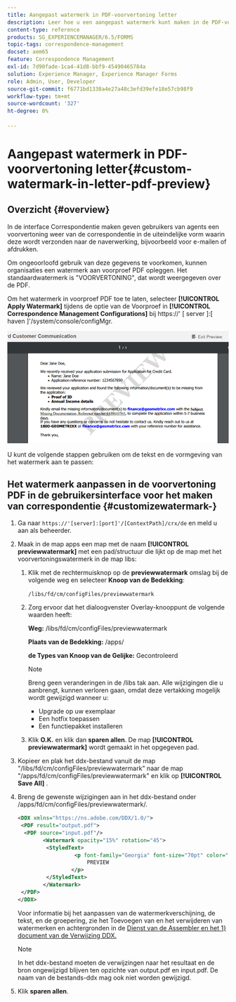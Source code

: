 ```yaml
---
title: Aangepast watermerk in PDF-voorvertoning letter
description: Leer hoe u een aangepast watermerk kunt maken in de PDF-voorvertoning.
content-type: reference
products: SG_EXPERIENCEMANAGER/6.5/FORMS
topic-tags: correspondence-management
docset: aem65
feature: Correspondence Management
exl-id: 7d90fade-1ca4-41d8-bbf9-45490465784a
solution: Experience Manager, Experience Manager Forms
role: Admin, User, Developer
source-git-commit: f6771bd1338a4e27a48c3efd39efe18e57cb98f9
workflow-type: tm+mt
source-wordcount: '327'
ht-degree: 0%

---
```


# Aangepast watermerk in PDF-voorvertoning letter{#custom-watermark-in-letter-pdf-preview}

## Overzicht {#overview}

In de interface Correspondentie maken geven gebruikers van agents een voorvertoning weer van de correspondentie in de uiteindelijke vorm waarin deze wordt verzonden naar de naverwerking, bijvoorbeeld voor e-mailen of afdrukken.

Om ongeoorloofd gebruik van deze gegevens te voorkomen, kunnen organisaties een watermerk aan voorproef PDF opleggen. Het standaardwatermerk is &quot;VOORVERTONING&quot;, dat wordt weergegeven over de PDF.

Om het watermerk in voorproef PDF toe te laten, selecteer **[!UICONTROL Apply Watermark]** tijdens de optie van de Voorproef in **[!UICONTROL Correspondence Management Configurations]** bij https://&#39; [ server ]:[ haven ]&#39;/system/console/configMgr.

![ gebrek-watermerk ](assets/default-watermark.png)

U kunt de volgende stappen gebruiken om de tekst en de vormgeving van het watermerk aan te passen:

## Het watermerk aanpassen in de voorvertoning PDF in de gebruikersinterface voor het maken van correspondentie {#customizewatermark-}

1. Ga naar `https://'[server]:[port]'/[ContextPath]/crx/de` en meld u aan als beheerder.
1. Maak in de map apps een map met de naam **[!UICONTROL previewwatermark]** met een pad/structuur die lijkt op de map met het voorvertoningswatermerk in de map libs:

   1. Klik met de rechtermuisknop op de **previewwatermark** omslag bij de volgende weg en selecteer **Knoop van de Bedekking**:

      `/libs/fd/cm/configFiles/previewwatermark`

   1. Zorg ervoor dat het dialoogvenster Overlay-knooppunt de volgende waarden heeft:

      **Weg:** /libs/fd/cm/configFiles/previewwatermark

      **Plaats van de Bedekking:** /apps/

      **de Types van Knoop van de Gelijke:** Gecontroleerd

      >[!NOTE]
      >
      >Breng geen veranderingen in de /libs tak aan. Alle wijzigingen die u aanbrengt, kunnen verloren gaan, omdat deze vertakking mogelijk wordt gewijzigd wanneer u:
      >
      >    
      >    
      >    * Upgrade op uw exemplaar
      >    * Een hotfix toepassen
      >    * Een functiepakket installeren
      >    
      >

   1. Klik **O.K.** en klik dan **sparen allen**. De map **[!UICONTROL previewwatermark]** wordt gemaakt in het opgegeven pad.

1. Kopieer en plak het ddx-bestand vanuit de map &quot;/libs/fd/cm/configFiles/previewwatermark&quot; naar de map &quot;/apps/fd/cm/configFiles/previewwatermark&quot; en klik op **[!UICONTROL Save All]** .
1. Breng de gewenste wijzigingen aan in het ddx-bestand onder /apps/fd/cm/configFiles/previewwatermark/.

   ```xml
   <DDX xmlns="https://ns.adobe.com/DDX/1.0/">
    <PDF result="output.pdf">
     <PDF source="input.pdf"/>
           <Watermark opacity="15%" rotation="45">
            <StyledText>
                     <p font-family="Georgia" font-size="70pt" color="black" font-weight="bold">
                         PREVIEW
                    </p>
            </StyledText>
           </Watermark>
    </PDF>
   </DDX>
   ```

   Voor informatie bij het aanpassen van de watermerkverschijning, de tekst, en de groepering, zie het Toevoegen van en het verwijderen van watermerken en achtergronden in de [ Dienst van de Assembler en het 1} document van de Verwijzing DDX.](https://help.adobe.com/en_US/livecycle/11.0/ddxRef.pdf)

   >[!NOTE]
   >
   >In het ddx-bestand moeten de verwijzingen naar het resultaat en de bron ongewijzigd blijven ten opzichte van output.pdf en input.pdf. De naam van de bestands-ddx mag ook niet worden gewijzigd.

1. Klik **sparen allen**.
